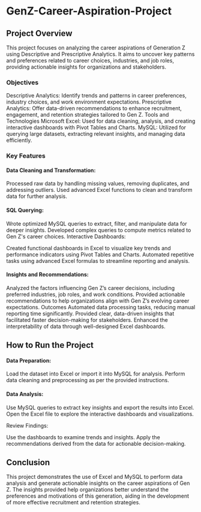 # GenZ-Career-Aspiration-Project

## Project Overview
This project focuses on analyzing the career aspirations of Generation Z using Descriptive and Prescriptive Analytics. It aims to uncover key patterns and preferences related to career choices, industries, and job roles, providing actionable insights for organizations and stakeholders.

### Objectives
Descriptive Analytics: Identify trends and patterns in career preferences, industry choices, and work environment expectations.
Prescriptive Analytics: Offer data-driven recommendations to enhance recruitment, engagement, and retention strategies tailored to Gen Z.
Tools and Technologies
Microsoft Excel: Used for data cleaning, analysis, and creating interactive dashboards with Pivot Tables and Charts.
MySQL: Utilized for querying large datasets, extracting relevant insights, and managing data efficiently.

### Key Features

#### Data Cleaning and Transformation:

Processed raw data by handling missing values, removing duplicates, and addressing outliers.
Used advanced Excel functions to clean and transform data for further analysis.

#### SQL Querying:

Wrote optimized MySQL queries to extract, filter, and manipulate data for deeper insights.
Developed complex queries to compute metrics related to Gen Z's career choices.
Interactive Dashboards:

Created functional dashboards in Excel to visualize key trends and performance indicators using Pivot Tables and Charts.
Automated repetitive tasks using advanced Excel formulas to streamline reporting and analysis.

#### Insights and Recommendations:

Analyzed the factors influencing Gen Z’s career decisions, including preferred industries, job roles, and work conditions.
Provided actionable recommendations to help organizations align with Gen Z’s evolving career expectations.
Outcomes
Automated data processing tasks, reducing manual reporting time significantly.
Provided clear, data-driven insights that facilitated faster decision-making for stakeholders.
Enhanced the interpretability of data through well-designed Excel dashboards.

## How to Run the Project

#### Data Preparation:

Load the dataset into Excel or import it into MySQL for analysis.
Perform data cleaning and preprocessing as per the provided instructions.

#### Data Analysis:

Use MySQL queries to extract key insights and export the results into Excel.
Open the Excel file to explore the interactive dashboards and visualizations.

Review Findings:

Use the dashboards to examine trends and insights.
Apply the recommendations derived from the data for actionable decision-making.

## Conclusion
This project demonstrates the use of Excel and MySQL to perform data analysis and generate actionable insights on the career aspirations of Gen Z. The insights provided help organizations better understand the preferences and motivations of this generation, aiding in the development of more effective recruitment and retention strategies.
